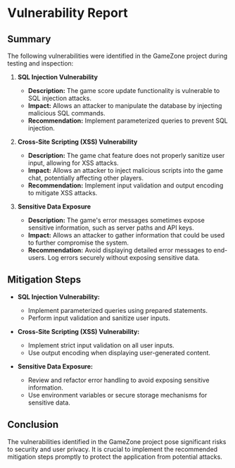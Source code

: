# Vulnerability Report

## Summary

The following vulnerabilities were identified in the GameZone project during testing and inspection:

1. **SQL Injection Vulnerability**
   - **Description:** The game score update functionality is vulnerable to SQL injection attacks.
   - **Impact:** Allows an attacker to manipulate the database by injecting malicious SQL commands.
   - **Recommendation:** Implement parameterized queries to prevent SQL injection.

2. **Cross-Site Scripting (XSS) Vulnerability**
   - **Description:** The game chat feature does not properly sanitize user input, allowing for XSS attacks.
   - **Impact:** Allows an attacker to inject malicious scripts into the game chat, potentially affecting other players.
   - **Recommendation:** Implement input validation and output encoding to mitigate XSS attacks.

3. **Sensitive Data Exposure**
   - **Description:** The game's error messages sometimes expose sensitive information, such as server paths and API keys.
   - **Impact:** Allows an attacker to gather information that could be used to further compromise the system.
   - **Recommendation:** Avoid displaying detailed error messages to end-users. Log errors securely without exposing sensitive data.

## Mitigation Steps

- **SQL Injection Vulnerability:**
  - Implement parameterized queries using prepared statements.
  - Perform input validation and sanitize user inputs.

- **Cross-Site Scripting (XSS) Vulnerability:**
  - Implement strict input validation on all user inputs.
  - Use output encoding when displaying user-generated content.

- **Sensitive Data Exposure:**
  - Review and refactor error handling to avoid exposing sensitive information.
  - Use environment variables or secure storage mechanisms for sensitive data.

## Conclusion

The vulnerabilities identified in the GameZone project pose significant risks to security and user privacy. It is crucial to implement the recommended mitigation steps promptly to protect the application from potential attacks.
